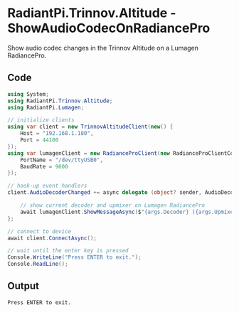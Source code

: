 # RadiantPi.Trinnov.Altitude - ShowAudioCodecOnRadiancePro

Show audio codec changes in the Trinnov Altitude on a Lumagen RadiancePro.

## Code

```csharp
using System;
using RadiantPi.Trinnov.Altitude;
using RadiantPi.Lumagen;

// initialize clients
using var client = new TrinnovAltitudeClient(new() {
    Host = "192.168.1.180",
    Port = 44100
});
using var lumagenClient = new RadianceProClient(new RadianceProClientConfig {
    PortName = "/dev/ttyUSB0",
    BaudRate = 9600
});

// hook-up event handlers
client.AudioDecoderChanged += async delegate (object? sender, AudioDecoderChangedEventArgs args) {

    // show current decoder and upmixer on Lumagen RadiancePro
    await lumagenClient.ShowMessageAsync($"{args.Decoder} ({args.Upmixer})", 3);
};

// connect to device
await client.ConnectAsync();

// wait until the enter key is pressed
Console.WriteLine("Press ENTER to exit.");
Console.ReadLine();
```

## Output

```
Press ENTER to exit.
```